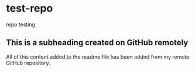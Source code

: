 # test-repo
repo testing

## This is a subheading created on GitHub remotely

All of this content added to the readme file has been added from my remote GitHub repository.
